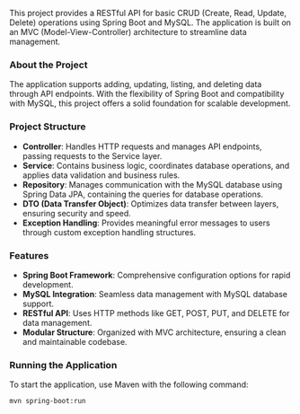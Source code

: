 This project provides a RESTful API for basic CRUD (Create, Read, Update, Delete) operations using Spring Boot and MySQL. The application is built on an MVC (Model-View-Controller) architecture to streamline data management.

### About the Project
The application supports adding, updating, listing, and deleting data through API endpoints. With the flexibility of Spring Boot and compatibility with MySQL, this project offers a solid foundation for scalable development.

### Project Structure
- **Controller**: Handles HTTP requests and manages API endpoints, passing requests to the Service layer.
- **Service**: Contains business logic, coordinates database operations, and applies data validation and business rules.
- **Repository**: Manages communication with the MySQL database using Spring Data JPA, containing the queries for database operations.
- **DTO (Data Transfer Object)**: Optimizes data transfer between layers, ensuring security and speed.
- **Exception Handling**: Provides meaningful error messages to users through custom exception handling structures.

### Features
- **Spring Boot Framework**: Comprehensive configuration options for rapid development.
- **MySQL Integration**: Seamless data management with MySQL database support.
- **RESTful API**: Uses HTTP methods like GET, POST, PUT, and DELETE for data management.
- **Modular Structure**: Organized with MVC architecture, ensuring a clean and maintainable codebase.

### Running the Application
To start the application, use Maven with the following command:

```bash
mvn spring-boot:run
